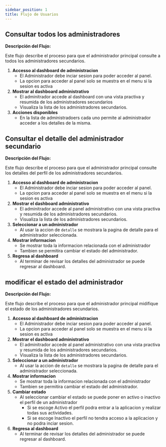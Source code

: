 ```yaml
---
sidebar_position: 1
title: Flujo de Usuarios
---
```



## Consultar todos los administradores

**Descripción del Flujo:**

Este flujo describe el proceso para que el administrador principal consulte a todos los administradores secundarios.

1. **Accesso al dashboard de administracion**
   - El Administrador debe inciar sesion para poder acceder al panel.
   - La opcion para acceder al panel solo se muestra en el menu si la sesion es activa
2. **Mostrar al dashboard administrativo**
   - El adminitrador accede al dashboard con una vista practiva y resumida de los administradores secundarios
   - Visualiza la lista de los administradores secundarios.
3. **Acciones disponibles**
   - En la lista de administradoers cada uno permite al administrador acceder a los detalles de la misma.


## Consultar el detalle del administrador secundario

**Descripción del Flujo:**

Este flujo describe el proceso para que el administrador principal consulte los detalles del perfil de los administradores secundarios.

1. **Accesso al dashboard de administracion**
   - El Administrador debe inciar sesion para poder acceder al panel.
   - La opcion para acceder al panel solo se muestra en el menu si la sesion es activa
2. **Mostrar el dashboard administrativo**
   - El adminitrador accede al panel administrativo con una vista practiva y resumida de los administradores secundarios.
   - Visualiza la lista de los administradores secundarios.
3. **Seleccionar a un administrador**
   - Al usar la accion de `detalle` se mostrara la pagina de detalle para el administrador seleccionada.
4. **Mostrar informacion**
   - Se mostrar toda la informacion relacionada con el administrador
   - Tambien se permitira cambiar el estado del administrador.
5. **Regresa al dashboard**
   - Al terminar de revisar los detalles del administrador se puede regresar al dashboard.

## modificar el estado del administrador

**Descripción del Flujo:**

Este flujo describe el proceso para que el administrador principal midifique el estado de los administradores secundarios.

1. **Accesso al dashboard de administracion**
   - El Administrador debe inciar sesion para poder acceder al panel.
   - La opcion para acceder al panel solo se muestra en el menu si la sesion es activa
2. **Mostrar el dashboard administrativo**
   - El adminitrador accede al panel administrativo con una vista practiva y resumida de los administradores secundarios.
   - Visualiza la lista de los administradores secundarios.
3. **Seleccionar a un administrador**
   - Al usar la accion de `detalle` se mostrara la pagina de detalle para el administrador seleccionada.
4. **Mostrar informacion**
   - Se mostrar toda la informacion relacionada con el administrador
   - Tambien se permitira cambiar el estado del administrador.
5. **Cambiar estado**
   - Al seleccionar cambiar el estado se puede poner en activo o inactivo el perfil de un administrador
      - Si se escoge Activo el perfil podra entrar a la aplicacion y realizar todas sus actividades.
      - Si se escoge Inactivo el perfil no tendra acceso a la aplicacion y no podra inciar sesion.
5. **Regresa al dashboard**
   - Al terminar de revisar los detalles del administrador se puede regresar al dashboard.